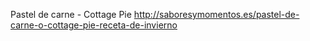 Pastel de carne - Cottage Pie	http://saboresymomentos.es/pastel-de-carne-o-cottage-pie-receta-de-invierno

